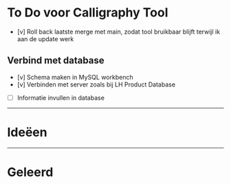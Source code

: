 # To Do voor Calligraphy Tool

- [v] Roll back laatste merge met main, zodat tool bruikbaar blijft terwijl ik aan de update werk

## Verbind met database

- [v] Schema maken in MySQL workbench
- [v] Verbinden met server zoals bij LH Product Database
- [ ] Informatie invullen in database

-----------

# Ideëen



------

# Geleerd
